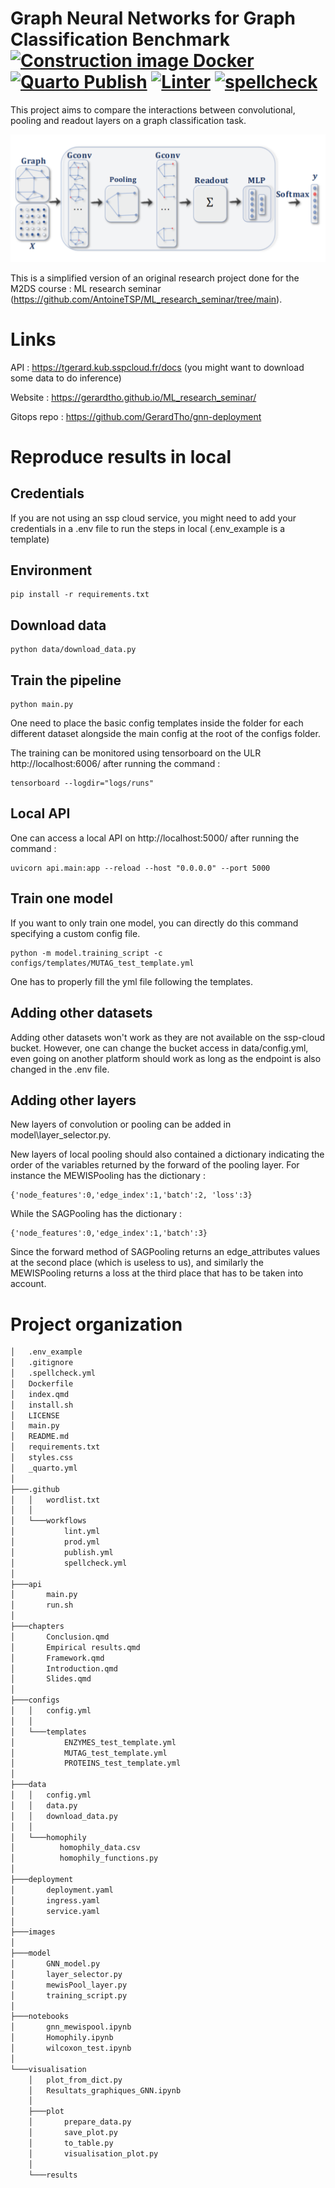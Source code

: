 # Graph Neural Networks for Graph Classification Benchmark [![Construction image Docker](https://github.com/GerardTho/ML_research_seminar/actions/workflows/prod.yml/badge.svg)](https://github.com/GerardTho/ML_research_seminar/actions/workflows/prod.yml) [![Quarto Publish](https://github.com/GerardTho/ML_research_seminar/actions/workflows/publish.yml/badge.svg)](https://github.com/GerardTho/ML_research_seminar/actions/workflows/publish.yml) [![Linter](https://github.com/GerardTho/ML_research_seminar/actions/workflows/lint.yml/badge.svg)](https://github.com/GerardTho/ML_research_seminar/actions/workflows/lint.yml) [![spellcheck](https://github.com/GerardTho/ML_research_seminar/actions/workflows/spellcheck.yml/badge.svg)](https://github.com/GerardTho/ML_research_seminar/actions/workflows/spellcheck.yml)

This project aims to compare the interactions between convolutional, pooling and readout layers on a graph classification task.

![plot](./images/standard_archi.png)

This is a simplified version of an original research project done for the M2DS course : ML research seminar (https://github.com/AntoineTSP/ML_research_seminar/tree/main).

# Links

API : https://tgerard.kub.sspcloud.fr/docs (you might want to download some data to do inference)

Website : https://gerardtho.github.io/ML_research_seminar/

Gitops repo : https://github.com/GerardTho/gnn-deployment

# Reproduce results in local

## Credentials

If you are not using an ssp cloud service, you might need to add your credentials in a .env file to run the steps in local (.env_example is a template)

## Environment

```
pip install -r requirements.txt
```

## Download data

```
python data/download_data.py 
```

## Train the pipeline

```
python main.py
```

One need to place the basic config templates inside the folder for each different dataset alongside the main config at the root of the configs folder.

The training can be monitored using tensorboard on the ULR http://localhost:6006/ after running the command :

```
tensorboard --logdir="logs/runs"
```

## Local API

One can access a local API on http://localhost:5000/ after running the command :

```
uvicorn api.main:app --reload --host "0.0.0.0" --port 5000
```

## Train one model

If you want to only train one model, you can directly do this command specifying a custom config file.

```
python -m model.training_script -c configs/templates/MUTAG_test_template.yml
```

One has to properly fill the yml file following the templates.

## Adding other datasets 

Adding other datasets won't work as they are not available on the ssp-cloud bucket. However, one can change the bucket access in data/config.yml, even going on another platform should work as long as the endpoint is also changed in the .env file.

## Adding other layers

New layers of convolution or pooling can be added in model\layer_selector.py.

New layers of local pooling should also contained a dictionary indicating the order of the variables returned by the forward of the pooling layer. For instance the MEWISPooling has the dictionary : 

```
{'node_features':0,'edge_index':1,'batch':2, 'loss':3}
```

While the SAGPooling has the dictionary :

```
{'node_features':0,'edge_index':1,'batch':3}
```

Since the forward method of SAGPooling returns an edge_attributes values at the second place (which is useless to us), and similarly the MEWISPooling returns a 
loss at the third place that has to be taken into account.

# Project organization

```bash
│   .env_example
│   .gitignore
│   .spellcheck.yml
│   Dockerfile
│   index.qmd
│   install.sh
│   LICENSE
│   main.py
│   README.md
│   requirements.txt
│   styles.css
│   _quarto.yml
│
├───.github
│   │   wordlist.txt
│   │
│   └───workflows
│           lint.yml
│           prod.yml
│           publish.yml
│           spellcheck.yml
│
├───api
│       main.py
│       run.sh
│
├───chapters
│       Conclusion.qmd
│       Empirical results.qmd
│       Framework.qmd
│       Introduction.qmd
│       Slides.qmd
│
├───configs
│   │   config.yml
│   │
│   └───templates
│           ENZYMES_test_template.yml
│           MUTAG_test_template.yml
│           PROTEINS_test_template.yml
│
├───data
│   │   config.yml
│   │   data.py
│   │   download_data.py
│   │
│   └───homophily
│          homophily_data.csv
│          homophily_functions.py
│
├───deployment
│       deployment.yaml
│       ingress.yaml
│       service.yaml
│
├───images
│
├───model
│       GNN_model.py
│       layer_selector.py
│       mewisPool_layer.py
│       training_script.py
│
├───notebooks
│       gnn_mewispool.ipynb
│       Homophily.ipynb
│       wilcoxon_test.ipynb
│
└───visualisation
    │   plot_from_dict.py
    │   Resultats_graphiques_GNN.ipynb
    │
    ├───plot
    │       prepare_data.py
    │       save_plot.py
    │       to_table.py
    │       visualisation_plot.py
    │
    └───results

```